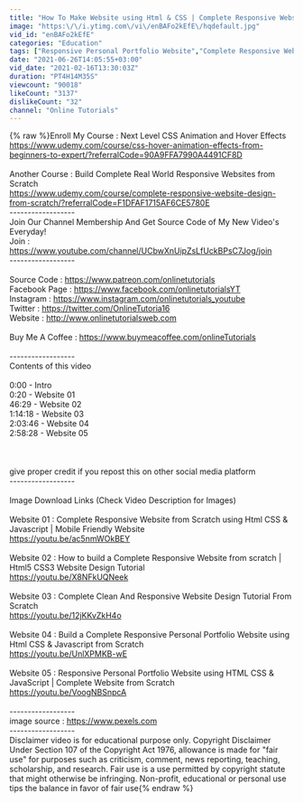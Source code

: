 ```yaml
---
title: "How To Make Website using Html & CSS | Complete Responsive Website Design Tutorial"
image: "https:\/\/i.ytimg.com\/vi\/enBAFo2kEfE\/hqdefault.jpg"
vid_id: "enBAFo2kEfE"
categories: "Education"
tags: ["Responsive Personal Portfolio Website","Complete Responsive Website from Scratch","Build a Complete Responsive Personal Portfolio Website using Html CSS"]
date: "2021-06-26T14:05:55+03:00"
vid_date: "2021-02-16T13:30:03Z"
duration: "PT4H14M35S"
viewcount: "90018"
likeCount: "3137"
dislikeCount: "32"
channel: "Online Tutorials"
---
```

{% raw %}Enroll My Course : Next Level CSS Animation and Hover Effects<br /><a rel="nofollow" target="blank" href="https://www.udemy.com/course/css-hover-animation-effects-from-beginners-to-expert/?referralCode=90A9FFA7990A4491CF8D">https://www.udemy.com/course/css-hover-animation-effects-from-beginners-to-expert/?referralCode=90A9FFA7990A4491CF8D</a><br /><br />Another Course : Build Complete Real World Responsive Websites from Scratch<br /><a rel="nofollow" target="blank" href="https://www.udemy.com/course/complete-responsive-website-design-from-scratch/?referralCode=F1DFAF1715AF6CE5780E">https://www.udemy.com/course/complete-responsive-website-design-from-scratch/?referralCode=F1DFAF1715AF6CE5780E</a><br />------------------<br />Join Our Channel Membership And Get Source Code of My New Video's Everyday!<br />Join : <a rel="nofollow" target="blank" href="https://www.youtube.com/channel/UCbwXnUipZsLfUckBPsC7Jog/join">https://www.youtube.com/channel/UCbwXnUipZsLfUckBPsC7Jog/join</a><br />------------------<br /><br />Source Code : <a rel="nofollow" target="blank" href="https://www.patreon.com/onlinetutorials">https://www.patreon.com/onlinetutorials</a><br />Facebook Page : <a rel="nofollow" target="blank" href="https://www.facebook.com/onlinetutorialsYT">https://www.facebook.com/onlinetutorialsYT</a><br />Instagram : <a rel="nofollow" target="blank" href="https://www.instagram.com/onlinetutorials_youtube">https://www.instagram.com/onlinetutorials_youtube</a><br />Twitter : <a rel="nofollow" target="blank" href="https://twitter.com/OnlineTutoria16">https://twitter.com/OnlineTutoria16</a><br />Website : <a rel="nofollow" target="blank" href="http://www.onlinetutorialsweb.com">http://www.onlinetutorialsweb.com</a><br /><br />Buy Me A Coffee : <a rel="nofollow" target="blank" href="https://www.buymeacoffee.com/onlineTutorials">https://www.buymeacoffee.com/onlineTutorials</a><br /><br />------------------<br />Contents of this video<br /><br />0:00​ - Intro<br />0:20 - Website 01<br />46:29 - Website 02<br />1:14:18 - Website 03<br />2:03:46 - Website 04<br />2:58:28 - Website 05<br /><br /><br /><br />give proper credit if you repost this on other social media platform<br />------------------<br /><br />Image Download Links (Check Video Description for Images)<br /><br />Website 01 : Complete Responsive Website from Scratch using Html CSS &amp; Javascript | Mobile Friendly Website<br /><a rel="nofollow" target="blank" href="https://youtu.be/ac5nmWOkBEY">https://youtu.be/ac5nmWOkBEY</a><br /><br />Website 02 : How to build a Complete Responsive Website from scratch | Html5 CSS3 Website Design Tutorial<br /><a rel="nofollow" target="blank" href="https://youtu.be/X8NFkUQNeek">https://youtu.be/X8NFkUQNeek</a><br /><br />Website 03 : Complete Clean And Responsive Website Design Tutorial From Scratch<br /><a rel="nofollow" target="blank" href="https://youtu.be/12jKKvZkH4o">https://youtu.be/12jKKvZkH4o</a><br /><br />Website 04 : Build a Complete Responsive Personal Portfolio Website using Html CSS &amp; Javascript from Scratch<br /><a rel="nofollow" target="blank" href="https://youtu.be/UnlXPMKB-wE">https://youtu.be/UnlXPMKB-wE</a><br /><br />Website 05 : Responsive Personal Portfolio Website using HTML CSS &amp; JavaScript | Complete Website from Scratch<br /><a rel="nofollow" target="blank" href="https://youtu.be/VoogNBSnpcA">https://youtu.be/VoogNBSnpcA</a><br /><br />------------------<br />image source : <a rel="nofollow" target="blank" href="https://www.pexels.com">https://www.pexels.com</a><br />------------------<br />Disclaimer video is for educational purpose only. Copyright Disclaimer Under Section 107 of the Copyright Act 1976, allowance is made for &quot;fair use&quot; for purposes such as criticism, comment, news reporting, teaching, scholarship, and research. Fair use is a use permitted by copyright statute that might otherwise be infringing. Non-profit, educational or personal use tips the balance in favor of fair use{% endraw %}
